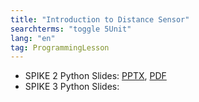 ```yaml
---
title: "Introduction to Distance Sensor"
searchterms: "toggle 5Unit"
lang: "en"
tag: ProgrammingLesson
---
```

 <ul>

 <li class="ng-binding">SPIKE 2 Python Slides:
 <a href="PyProgrammingLessons/DistanceSensor.pptx">PPTX</a>,
 <a href="PyProgrammingLessons/DistanceSensor.pdf">PDF</a>
 </li>
 <li class="ng-binding">SPIKE 3 Python Slides:

 </li>
 </ul>
